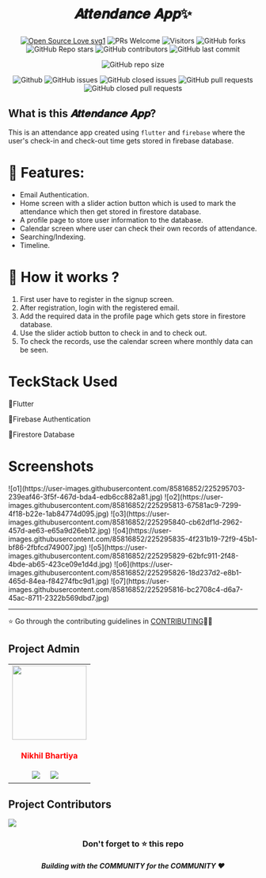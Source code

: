 # <p align="center">𝑨𝒕𝒕𝒆𝒏𝒅𝒂𝒏𝒄𝒆 𝑨𝒑𝒑✨</P>

 <div align="center">
 <p>

[![Open Source Love svg1](https://badges.frapsoft.com/os/v1/open-source.svg?v=103)](https://github.com/ellerbrock/open-source-badges/)
![PRs Welcome](https://img.shields.io/badge/PRs-welcome-brightgreen.svg?style=flat)
![Visitors](https://api.visitorbadge.io/api/visitors?path=Nikhil636%2FAttendance-app%20&countColor=%23263759&style=flat)
![GitHub forks](https://img.shields.io/github/forks/Nikhil636/Attendance-app)
![GitHub Repo stars](https://img.shields.io/github/stars/Nikhil636/Attendance-app)
![GitHub contributors](https://img.shields.io/github/contributors/Nikhil636/Attendance-app)
![GitHub last commit](https://img.shields.io/github/last-commit/Nikhil636/Attendance-app)

![GitHub repo size](https://img.shields.io/github/repo-size/Nikhil636/Attendance-app)

![Github](https://img.shields.io/github/license/Nikhil636/Attendance-app)
![GitHub issues](https://img.shields.io/github/issues/Nikhil636/Attendance-app)
![GitHub closed issues](https://img.shields.io/github/issues-closed-raw/Nikhil636/Attendance-app)
![GitHub pull requests](https://img.shields.io/github/issues-pr/Nikhil636/Attendance-app)
![GitHub closed pull requests](https://img.shields.io/github/issues-pr-closed/Nikhil636/Attendance-app)
 </p>
 </div>


## What is this 𝑨𝒕𝒕𝒆𝒏𝒅𝒂𝒏𝒄𝒆 𝑨𝒑𝒑?
This is an attendance app created using `flutter` and `firebase` where the user's check-in and check-out time gets stored in firebase database.




## <h1>🧰 Features:</h1>
* Email Authentication.
* Home screen with a slider action button which is used to mark the attendance which then get stored in firestore database. 
* A profile page to store user information to the database. 
* Calendar screen where user can check their own records of attendance.
* Searching/Indexing.
* Timeline.



## <h1>🤔 How it works ?</h1>
1) First user have to register in the signup screen.
2) After registration, login with the registered email.
3) Add the required data in the profile page which gets store in firestore database.
4) Use the slider actiob  button to check in and to check out.
5) To check the records, use the calendar screen where monthly data can be seen.




<H1>TeckStack Used</H1>

🔸Flutter

🔸Firebase Authentication

🔸Firestore Database


## <h1>Screenshots</h1>

<div>
![o1](https://user-images.githubusercontent.com/85816852/225295703-239eaf46-3f5f-467d-bda4-edb6cc882a81.jpg)
![o2](https://user-images.githubusercontent.com/85816852/225295813-67581ac9-7299-4f18-b22e-1ab84774d095.jpg)
![o3](https://user-images.githubusercontent.com/85816852/225295840-cb62df1d-2962-457d-ae63-e65a9d26eb12.jpg)
![o4](https://user-images.githubusercontent.com/85816852/225295835-4f231b19-72f9-45b1-bf86-2fbfcd749007.jpg)
![o5](https://user-images.githubusercontent.com/85816852/225295829-62bfc911-2f48-4bde-ab65-423ce09e1d4d.jpg)
![o6](https://user-images.githubusercontent.com/85816852/225295826-18d237d2-e8b1-465d-84ea-f84274fbc9d1.jpg)
![o7](https://user-images.githubusercontent.com/85816852/225295816-bc2708c4-d6a7-45ac-8711-2322b569dbd7.jpg)

</div>




---


⭐ Go through the contributing guidelines in [CONTRIBUTING](https://github.com/Nikhil636/Attendance-app/blob/main/CONTRIBUTING.md)👩‍💻

## Project Admin
<table>
<tr>
<td align="center"><a href="https://github.com/Nikhil636"><img src="https://avatars.githubusercontent.com/u/95742951?v=4" width=150px height=150px /></a></br> <h4 style="color:red;">Nikhil Bhartiya</h4></a>
<a target="_blank"href="https://www.linkedin.com/in/nikhil636"><img src="https://img.shields.io/badge/linkedin-%230077B5.svg?&style=for-the-badge&logo=linkedin&logoColor=white" /></a>&nbsp;&nbsp;&nbsp;&nbsp;
 <a href="mailto:nbhartiya16@gmail.com"><img src="https://img.shields.io/badge/gmail-%23D14836.svg?&style=for-the-badge&logo=gmail&logoColor=white" /></a>&nbsp;&nbsp;&nbsp;&nbsp;
   </td>

</tr>
</table>


## Project Contributors

<a href="https://github.com/Nikhil636/Attendance-app/graphs/contributors">
<img src="https://contrib.rocks/image?repo=Nikhil636/Attendance-app" />
</a>
<div align="center">
    <h3>Don't forget to ⭐ this repo</h3>
    <h5>Building with the COMMUNITY for the COMMUNITY ❤️</h5>
</div>

